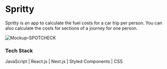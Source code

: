 # Spritty

Spritty is an app to calculate the fuel costs for a car trip per person. You can also calculate the costs for sections of a journey for one person.



![Mockup–SPOTCHECK](https://res.cloudinary.com/dac3s5ere/image/upload/v1673960114/mysurfspot/smartmockups_ld08l3x5_rudbmr.jpg)



### Tech Stack

JavaScript | React.js | Next.js | Styled Components | CSS

